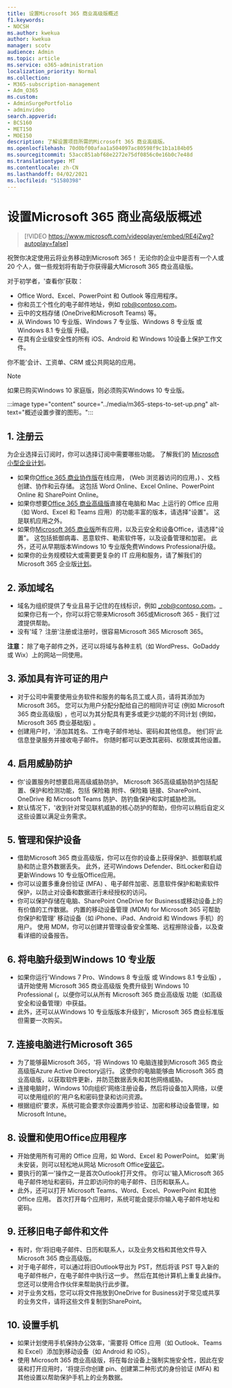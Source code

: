 ```yaml
---
title: 设置Microsoft 365 商业高级版概述
f1.keywords:
- NOCSH
ms.author: kwekua
author: kwekua
manager: scotv
audience: Admin
ms.topic: article
ms.service: o365-administration
localization_priority: Normal
ms.collection:
- M365-subscription-management
- Adm_O365
ms.custom:
- AdminSurgePortfolio
- adminvideo
search.appverid:
- BCS160
- MET150
- MOE150
description: 了解设置项目所需的Microsoft 365 商业高级版。
ms.openlocfilehash: 70d0bf00afaa1a504097ac80598f9c1b1a184b05
ms.sourcegitcommit: 53acc851abf68e2272e75df0856c0e16b0c7e48d
ms.translationtype: MT
ms.contentlocale: zh-CN
ms.lasthandoff: 04/02/2021
ms.locfileid: "51580398"
---
```

# <a name="overview-of-microsoft-365-business-premium-setup"></a>设置Microsoft 365 商业高级版概述

> [!VIDEO https://www.microsoft.com/videoplayer/embed/RE4jZwg?autoplay=false]

祝贺你决定使用云将业务移动到Microsoft 365！ 无论你的企业中是否有一个人或 20 个人，做一些规划将有助于你获得最大Microsoft 365 商业高级版。

对于初学者，&#39;查看你&#39;获取：

- Office Word、Excel、PowerPoint 和 Outlook 等应用程序。
- 你和员工个性化的电子邮件地址，例如 rob@contoso.com。
- 云中的文档存储 (OneDrive和Microsoft Teams) 等。
- 从 Windows 10 专业版、Windows 7 专业版、Windows 8 专业版 或 Windows 8.1 专业版 升级。
- 在具有企业级安全性的所有 iOS、Android 和 Windows 10设备上保护工作文件。

你不能&#39;会计、工资单、CRM 或公共网站的应用。

> [!NOTE]
> 如果已购买Windows 10 家庭版，则必须购买Windows 10 专业版。  


:::image type="content" source="../media/m365-steps-to-set-up.png" alt-text="概述设置步骤的图形。":::

## <a name="1-sign-up-for-the-cloud"></a>1. 注册云

为企业选择云订阅时，你可以选择订阅中需要哪些功能。 了解我们的 [Microsoft 小型企业计划](https://www.microsoft.com/microsoft-365/business?rtc=1)。

- 如果你[Office 365 商业协作版](https://www.microsoft.com/en-us/p/office-365-business-essentials/cfq7ttc0k59v?rtc=1&amp;activetab=pivot:overviewtab)在线应用， (Web 浏览器访问的应用，) 、文档创建、协作和云存储。 这包括 Word Online、Excel Online、PowerPoint Online 和 SharePoint Online。
- 如果你想要[Office 365 商业高级版](https://products.office.com/en-us/business/office-365-business-premium)直接在电脑和 Mac 上运行的 Office 应用（如 Word、Excel 和 Teams 应用）的功能丰富的版本，请选择"设置"。 这是联机应用之外。
- 如果你[Microsoft 365 商业版](https://www.microsoft.com/microsoft-365/business?rtc=1)所有应用，以及云安全和设备Office，请选择"设置"。 这包括抵御病毒、恶意软件、勒索软件等，以及设备管理和加密。 此外，还可从早期版本Windows 10 专业版免费Windows Professional升级。
- 如果你的业务规模较大或需要更复杂的 IT 应用和服务，请了解我们的Microsoft 365 企业版[计划](https://www.microsoft.com/microsoft-365/compare-all-microsoft-365-plans)。


## <a name="2-add-a-domain-name"></a>2. 添加域名

- 域名为组织提供了专业且易于记住的在线标识，例如 _rob@contoso.com。_ 如果你已有一个，你可以将它带来Microsoft 365或Microsoft 365 - 我们&#39;过渡提供帮助。
- 没有&#39;域？ 注册&#39;注册或注册时，很容易Microsoft 365 Microsoft 365。

**注意：**  除了电子邮件之外，还可以将域与各种主机（如 WordPress、GoDaddy 或 Wix）上的网站一同使用。

## <a name="3-add-users-with-licenses"></a>3. 添加具有许可证的用户

- 对于公司中需要使用业务软件和服务的每名员工或人员，请将其添加为 Microsoft 365。 您可以为用户分配分配给自己的相同许可证 (例如 Microsoft 365 商业高级版) ，也可以为其分配具有更多或更少功能的不同计划 (例如，Microsoft 365 商业基础版) 。
- 创建用户时，&#39;添加其姓名、工作电子邮件地址、密码和其他信息。 他们将&#39;此信息登录服务并接收电子邮件。 你随时都可以更改其密码、权限或其他设置。


## <a name="4-enable-threat-protection"></a>4. 启用威胁防护

- 你&#39;设置服务时想要启用高级威胁防护。 Microsoft 365高级威胁防护包括配置、保护和检测功能，包括 保险箱 附件、保险箱 链接、SharePoint、OneDrive 和 Microsoft Teams 防护、防钓鱼保护和实时威胁检测。
- 默认情况下，&#39;收到针对常见联机威胁的核心防护的帮助，但你可以稍后自定义这些设置以满足业务需求。

## <a name="5-manage-and-secure-your-devices"></a>5. 管理和保护设备

- 借助Microsoft 365 商业高级版，你可以在你的设备上获得保护、抵御联机威胁和防止意外数据丢失。 此外，还可Windows Defender、BitLocker和自动更新Windows 10 专业版Office应用。
- 你可以设置多重身份验证 (MFA) 、电子邮件加密、恶意软件保护和勒索软件保护，以防止对设备和数据进行未经授权的访问。
- 你可以保护存储在电脑、SharePoint OneDrive for Business或移动设备上的有价值的工作数据。 内置的移动设备管理 (MDM) for Microsoft 365 可帮助你保护和管理&#39; 移动设备（如 iPhone、iPad、Android 和 Windows 手机）的用户。 使用 MDM，你可以创建并管理设备安全策略、远程擦除设备，以及查看详细的设备报告。

## <a name="6-upgrade-your-pcs-to-windows-10-pro"></a>6. 将电脑升级到Windows 10 专业版

- 如果你运行&#39;Windows 7 Pro、Windows 8 专业版 或 Windows 8.1 专业版) ，请开始使用 Microsoft 365 商业高级版 免费升级到 Windows 10 Professional (，以便你可以从所有 Microsoft 365 商业高级版 功能（如高级安全和设备管理）中获益。
- 此外，还可以从Windows 10 专业版版本升级到&#39;，Microsoft 365 商业标准版但需要一次购买。

## <a name="7-connect-your-pcs-to-microsoft-365"></a>7. 连接电脑进行Microsoft 365

- 为了能够最Microsoft 365，&#39;将 Windows 10 电脑连接到Microsoft 365 商业高级版Azure Active Directory运行。 这使你的电脑能够由 Microsoft 365 商业高级版，以获取软件更新，并防范数据丢失和其他网络威胁。
- 连接电脑时，Windows 10向组织&#39;网络注册设备，然后将设备加入网络，以便可以使用组织的&#39;用户名和密码登录和访问资源。
- 根据组织&#39;要求，系统可能会要求你设置两步验证、加密和移动设备管理，如Microsoft Intune。

## <a name="8-set-up-and-use-office-apps"></a>8. 设置和使用Office应用程序

- 开始使用所有可用的 Office 应用，如 Word、Excel 和 PowerPoint。 如果&#39;尚未安装，则可以轻松地从网站 Microsoft Office[安装它](https://www.office.com/)。
- 要执行的第一&#39;操作之一是首次Outlook打开文件。 你可以&#39;输入Microsoft 365电子邮件地址和密码，并立即访问你的电子邮件、日历和联系人。
- 此外，还可以打开 Microsoft Teams、Word、Excel、PowerPoint 和其他 Office 应用。 首次打开每个应用时，系统可能会提示你输入电子邮件地址和密码。

## <a name="9-migrate-old-email-and-files"></a>9. 迁移旧电子邮件和文件

- 有时，你&#39;将旧电子邮件、日历和联系人，以及业务文档和其他文件导入Microsoft 365 商业高级版。
- 对于电子邮件，可以通过将旧Outlook导出为 PST，然后将该 PST 导入新的电子邮件帐户，在电子邮件中执行这一步。 然后在其他计算机上重复此操作。 您还可以使用合作伙伴来帮助执行此步骤。
- 对于业务文档，您可以将文件拖放到OneDrive for Business对于常见或共享的业务文件，请将这些文件复制到SharePoint。

## <a name="10-set-up-your-phones"></a>10. 设置手机

- 如果计划使用手机保持办公效率，&#39;需要将 Office 应用（如 Outlook、Teams 和 Excel）添加到移动设备（如 Android 和 iOS）。
- 使用 Microsoft 365 商业高级版，将在每台设备上强制实施安全性，因此在安装和打开应用时，&#39;将提示你创建 pin、创建第二种形式的身份验证 (MFA) 和其他设置以帮助保护手机上的业务数据。